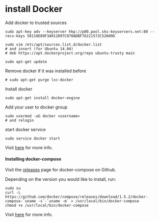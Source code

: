 # install Docker

Add docker to trusted sources
```
sudo apt-key adv --keyserver hkp://p80.pool.sks-keyservers.net:80 --recv-keys 58118E89F3A912897C070ADBF76221572C52609D

sudo vim /etc/apt/sources.list.d/docker.list
# and insert (for Ubuntu 14.04)
# deb https://apt.dockerproject.org/repo ubuntu-trusty main

sudo apt-get update
```

Remove docker if it was installed before
```
# sudo apt-get purge lxc-docker
```

Install docker
```
sudo apt-get install docker-engine
```
Add your user to docker group
```
sudo usermod -aG docker <username>
# and relogin
```
start docker service
```
sudo service docker start
```
Visit [here](https://docs.docker.com/engine/installation/ubuntulinux/) for more info.

#### Installing docker-compose
Visit the [releases](https://github.com/docker/compose/releases) page for docker-compose on Github.

Depending on the version you would like to install, run:
```
sudo su
curl -L https://github.com/docker/compose/releases/download/1.5.2/docker-compose-`uname -s`-`uname -m` > /usr/local/bin/docker-compose
chmod +x /usr/local/bin/docker-compose
```
Visit [here](https://docs.docker.com/compose/install/) for more info.
